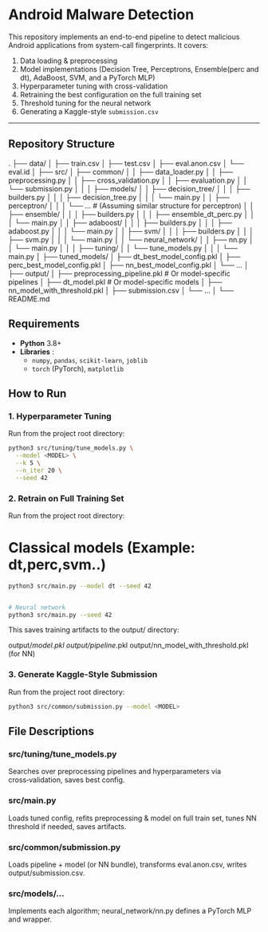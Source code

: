 # Android Malware Detection

This repository implements an end-to-end pipeline to detect malicious Android applications from system-call fingerprints. It covers:

1.  Data loading & preprocessing
2.  Model implementations (Decision Tree, Perceptrons, Ensemble(perc and dt), AdaBoost, SVM, and a PyTorch MLP)
3.  Hyperparameter tuning with cross-validation
4.  Retraining the best configuration on the full training set
5.  Threshold tuning for the neural network
6.  Generating a Kaggle-style `submission.csv`

---

## Repository Structure

.
├── data/
│   ├── train.csv
│   ├── test.csv
│   ├── eval.anon.csv
│   └── eval.id
│
├── src/
│   ├── common/
│   │   ├── data_loader.py
│   │   ├── preprocessing.py
│   │   ├── cross_validation.py
│   │   ├── evaluation.py
│   │   └── submission.py
│   │
│   ├── models/
│   │   ├── decision_tree/
│   │   │   ├── builders.py
│   │   │   ├── decision_tree.py
│   │   │   └── main.py
│   │   ├── perceptron/
│   │   │   └── ... # (Assuming similar structure for perceptron)
│   │   ├── ensemble/
│   │   │   ├── builders.py
│   │   │   ├── ensemble_dt_perc.py
│   │   │   └── main.py
│   │   ├── adaboost/
│   │   │   ├── builders.py
│   │   │   ├── adaboost.py
│   │   │   └── main.py
│   │   ├── svm/
│   │   │   ├── builders.py
│   │   │   ├── svm.py
│   │   │   └── main.py
│   │   └── neural_network/
│   │       ├── nn.py
│   │       └── main.py
│   │
│   ├── tuning/
│   │   └── tune_models.py
│   │
│   └── main.py
│
├── tuned_models/
│   ├── dt_best_model_config.pkl
│   ├── perc_best_model_config.pkl
│   ├── nn_best_model_config.pkl
│   └── ...
│
├── output/
│   ├── preprocessing_pipeline.pkl # Or model-specific pipelines
│   ├── dt_model.pkl               # Or model-specific models
│   ├── nn_model_with_threshold.pkl
│   ├── submission.csv
│   └── ...
│
└── README.md

## Requirements

* **Python** 3.8+
* **Libraries** :
    * `numpy`, `pandas`, `scikit-learn`, `joblib`
    * `torch` (PyTorch), `matplotlib`


## How to Run

### 1. Hyperparameter Tuning

Run from the project root directory:

```bash
python3 src/tuning/tune_models.py \
  --model <MODEL> \
  --k 5 \
  --n_iter 20 \
  --seed 42
  ```

### 2. Retrain on Full Training Set

Run from the project root directory:
# Classical models (Example: dt,perc,svm..)

```bash
python3 src/main.py --model dt --seed 42


# Neural network 
python3 src/main.py --seed 42 
```

This saves training artifacts to the output/ directory:

output/<MODEL>_model.pkl 
output/pipeline_<MODEL>.pkl 
output/nn_model_with_threshold.pkl (for NN)

### 3. Generate Kaggle-Style Submission

Run from the project root directory:

``` bash
python3 src/common/submission.py --model <MODEL>
```

## File Descriptions

### src/tuning/tune_models.py
Searches over preprocessing pipelines and hyperparameters via cross‑validation, saves best config.
### src/main.py
Loads tuned config, refits preprocessing & model on full train set, tunes NN threshold if needed, saves artifacts.
### src/common/submission.py
Loads pipeline + model (or NN bundle), transforms eval.anon.csv, writes output/submission.csv.
### src/models/…
Implements each algorithm; neural_network/nn.py defines a PyTorch MLP and wrapper.